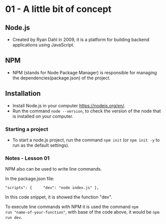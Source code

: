 # 01 - A little bit of concept

## Node.js

- Created by Ryan Dahl in 2009, it is a platform for building backend applications using JavaScript.

## NPM

- NPM (stands for Node Package Manager) is responsible for managing the dependencies(package.json) of the project.

## Installation

- Install Node.js in your computer <https://nodejs.org/en/>.
- Run the command <code>node --version</code>, to check the version of the node that is installed on your computer.

### Starting a project

- To start a node.js project, run the command <code>npm init</code> (or <code>npm init -y</code> to run as the default settings).

### Notes - Lesson 01

NPM also can be used to write line commands.

In the package.json file:

<code>"scripts": {
&ensp;&ensp;&ensp;&ensp;"dev": "node index.js"
},</code>

In this code snippet, it is showed the function "dev".

To execute line commands with NPM it is used the command <code>npm run "name-of-your-function"</code>, with base of the code above, it would be <code>npm run dev</code>.
